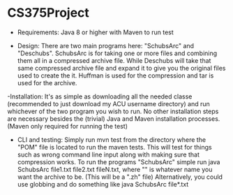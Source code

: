 # CS375Project

- Requirements:
    Java 8 or higher with Maven to run test

- Design:
    There are two main programs here: "SchubsArc" and "Deschubs". SchubsArc is for taking one or more files and combining them all in a compressed archive file. While Deschubs will take that same compressed archive file and expand it to give you the original files used to create the it. Huffman is used for the compression and tar is used for the archive.

-Installation:
    It's as simple as downloading all the needed classe (recommended to just download my ACU username directory) and run whichever of the two program you wish to run. No other installation steps are necessary besides the (trivial) Java and Maven installation processes. (Maven only required for running the test)

- CLI and testing:
    Simply run mvn test from the directory where the "POM" file is located to run the maven tests. This will test for things such as wrong command line input along with making sure that compression works. To run the programs "SchubsArc" simple run java SchubsArc <desiredName> file1.txt file2.txt fileN.txt, where "" is whatever name you want the archive to be. (This will be a ".zh" file) Alternatively, you could use globbing and do something like java SchubsArc <desiredName> file*.txt
